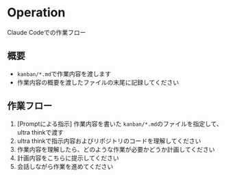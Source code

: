 # Operation

Claude Codeでの作業フロー

## 概要

- `kanban/*.md`で作業内容を渡します
- 作業内容の概要を渡したファイルの末尾に記録してください

## 作業フロー

1. [Promptによる指示] 作業内容を書いた `kanban/*.md`のファイルを指定して、ultra thinkで渡す
1. ultra thinkで指示内容およびリポジトリのコードを理解してください
1. 作業内容を理解したら、どのような作業が必要かどうか計画してください
1. 計画内容をこちらに提示してください
1. 会話しながら作業を進めてください